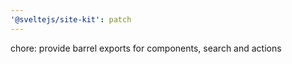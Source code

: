 ```yaml
---
'@sveltejs/site-kit': patch
---
```


chore: provide barrel exports for components, search and actions
